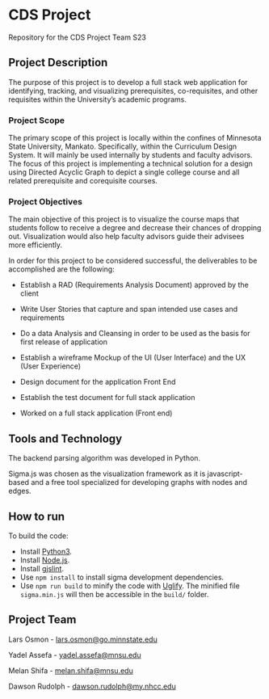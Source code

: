 # CDS Project
Repository for the CDS Project Team S23

## Project Description
The purpose of this project is to develop a full stack web application for identifying, tracking, and visualizing prerequisites, co-requisites, and other requisites within the University’s academic programs. 

### Project Scope
The primary scope of this project is locally within the confines of Minnesota State University, Mankato. Specifically, within the Curriculum Design System. It will mainly be used internally by students and faculty advisors. The focus of this project is implementing a technical solution for a design using Directed Acyclic Graph to depict a single college course and all related prerequisite and corequisite courses.

### Project Objectives
The main objective of this project is to visualize the course maps that students follow to receive a degree and decrease their chances of dropping out. Visualization would also help faculty advisors guide their advisees more efficiently.  

In order for this project to be considered successful, the deliverables to be accomplished are the following: 

  * Establish a RAD (Requirements Analysis Document) approved by the client 

  * Write User Stories that capture and span intended use cases and requirements 

  * Do a data Analysis and Cleansing in order to be used as the basis for first release of application 

  * Establish a wireframe Mockup of the UI (User Interface) and the UX (User Experience) 

  * Design document for the application Front End  

  * Establish the test document for full stack application  

  * Worked on a full stack application (Front end) 
  
## Tools and Technology
The backend parsing algorithm was developed in Python.
  
Sigma.js was chosen as the visualization framework as it is javascript-based and a free tool specialized for developing graphs with nodes and edges.
  
## How to run
To build the code:
 - Install [Python3](https://www.python.org/downloads/).
 - Install [Node.js](http://nodejs.org/).
 - Install [gjslint](https://developers.google.com/closure/utilities/docs/linter_howto?hl=en).
 - Use `npm install` to install sigma development dependencies.
 - Use `npm run build` to minify the code with [Uglify](https://github.com/mishoo/UglifyJS). The minified file `sigma.min.js` will then be accessible in the `build/` folder.
 
## Project Team
 Lars Osmon - lars.osmon@go.minnstate.edu
 
 Yadel Assefa - yadel.assefa@mnsu.edu
 
 Melan Shifa - melan.shifa@mnsu.edu
 
 Dawson Rudolph - dawson.rudolph@my.nhcc.edu
